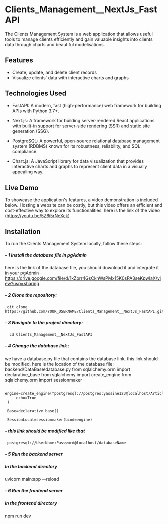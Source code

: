 # Clients_Management__NextJs_FastAPI

The Clients Management System is a web application that allows useful tools to manage clients efficiently and gain valuable insights into clients data through charts and beautiful modelisations.



## Features
- Create, update, and delete client records
- Visualize clients' data with interactive charts and graphs

## Technologies Used

- FastAPI: A modern, fast (high-performance) web framework for building APIs with Python 3.7+.

- Next.js: A framework for building server-rendered React applications with built-in support for server-side rendering (SSR) and static site generation (SSG).

- PostgreSQL: A powerful, open-source relational database management system (RDBMS) known for its robustness, reliability, and SQL compliance.

- Chart.js: A JavaScript library for data visualization that provides interactive charts and graphs to represent client data in a visually appealing way.



## Live Demo
To showcase the application's features, a video demonstration is included below. Hosting a website can be costly, but this video offers an efficient and cost-effective way to explore its functionalities.
     here is the link of the video
     (https://youtu.be/5Z6i5rNeXck)


## Installation

To run the Clients Management System locally, follow these steps:


##### - 1 Install the database file in pgAdmin
here is the link of the database file, you should download it and integrate it in your pgAdmin
     https://drive.google.com/file/d/1kZorr4GsCknWsPMx15K0sPA3seKpwIaX/view?usp=sharing




##### - 2 Clone the repository:
     git clone https://github.com/YOUR_USERNAME/Clients_Management__NextJs_FastAPI.git`



##### - 3 Navigate to the project directory:
      cd Clients_Management__NextJs_FastAPI



##### - 4 Change the database link :
we have a database.py file that contains the database link, this link should be modified, here is the location of the database file: backend\DataBase\database.py
     from sqlalchemy.orm import declarative_base
     from sqlalchemy import create_engine
     from sqlalchemy.orm import sessionmaker
     
     engine=create_engine("postgresql://postgres:yassine123@localhost/Article_DB",
         echo=True
     )
     
     Base=declarative_base()
     
     SessionLocal=sessionmaker(bind=engine)


##### - this link should be modified like that 
     postgresql://UserName:Password@localhost/databaseName





##### - 5 Run the backend server
##### In the backend directory
uvicorn main:app --reload

##### - 6 Run the frontend server
##### In the frontend directory
npm run dev
     






